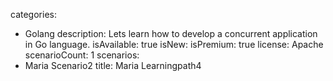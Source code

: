 categories:
  - Golang
description: Lets learn how to develop a concurrent application in Go language.
isAvailable: true
isNew: 
isPremium: true
license: Apache
scenarioCount: 1
scenarios: 
  - Maria Scenario2
title: Maria Learningpath4
